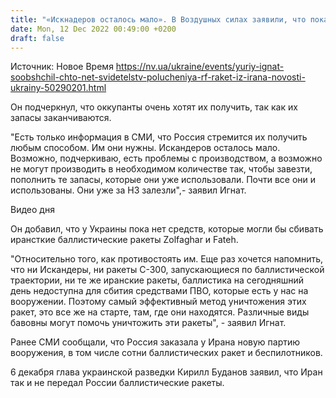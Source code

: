 ```yaml
---
title: "«Искнадеров осталось мало». В Воздушных силах заявили, что пока нет доказательств наличия у оккупантов ракет из Ирана"
date: Mon, 12 Dec 2022 00:49:00 +0200
draft: false
---
```

Источник: Новое Время https://nv.ua/ukraine/events/yuriy-ignat-soobshchil-chto-net-svidetelstv-polucheniya-rf-raket-iz-irana-novosti-ukrainy-50290201.html


Он подчеркнул, что оккупанты очень хотят их получить, так как их запасы заканчиваются.

"Есть только информация в СМИ, что Россия стремится их получить любым способом. Им они нужны. Искандеров осталось мало. Возможно, подчеркиваю, есть проблемы с производством, а возможно не могут производить в необходимом количестве так, чтобы завезти, пополнить те запасы, которые они уже использовали. Почти все они и использованы. Они уже за НЗ залезли",- заявил Игнат.

 Видео дня   

Он добавил, что у Украины пока нет средств, которые могли бы сбивать ирансткие баллистические ракеты Zolfaghar и Fateh.

"Относительно того, как противостоять им. Еще раз хочется напомнить, что ни Искандеры, ни ракеты С-300, запускающиеся по баллистической траектории, ни те же иранские ракеты, баллистика на сегодняшний день недоступна для сбития средствами ПВО, которые есть у нас на вооружении. Поэтому самый эффективный метод уничтожения этих ракет, это все же на старте, там, где они находятся. Различные виды бавовны могут помочь уничтожить эти ракеты", - заявил Игнат.

Ранее СМИ сообщали, что Россия заказала у Ирана новую партию вооружения, в том числе сотни баллистических ракет и беспилотников.

6 декабря глава украинской разведки Кирилл Буданов заявил, что Иран так и не передал России баллистические ракеты.
